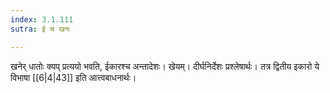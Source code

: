 ```yaml
---
index: 3.1.111
sutra: ई च खनः

---
```

खनेर् धातोः क्यप् प्रत्ययो भवति, ईकारश्च अन्तादेशः। खेयम्। दीर्घनिर्देशः प्रश्लेषार्थः। तत्र द्वितीय इकारो ये विभाषा [[6|4|43]] इति आत्त्वबाधनार्थः।